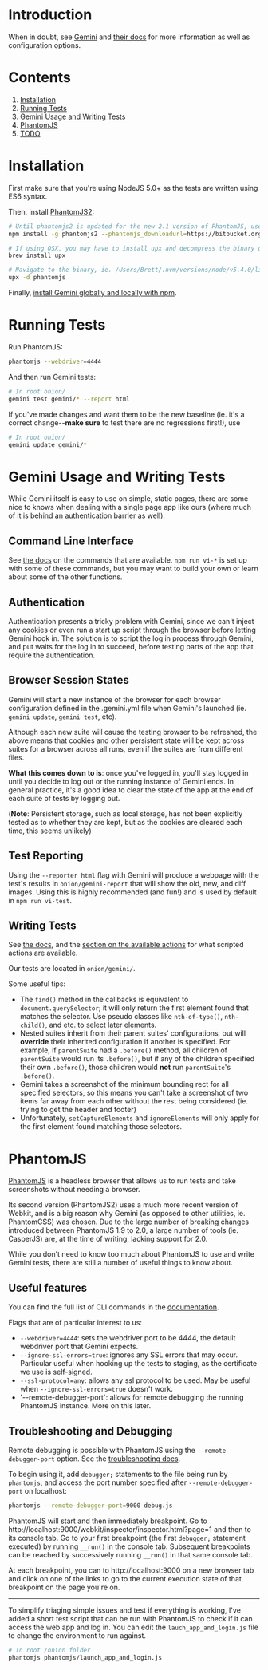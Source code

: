 Introduction
============

When in doubt, see [Gemini](https://github.com/gemini-testing/gemini) and [their
docs](https://github.com/gemini-testing/gemini/tree/master/doc) for more information as well as configuration options.

Contents
========

  1. [Installation](#installation)
  1. [Running Tests](#running-tests)
  1. [Gemini Usage and Writing Tests](#gemini-usage-and-writing-tests)
  1. [PhantomJS](#phantomjs)
  1. [TODO](#todo)


Installation
============

First make sure that you're using NodeJS 5.0+ as the tests are written using ES6 syntax.

Then, install [PhantomJS2](https://www.npmjs.com/package/phantomjs2):

```bash
# Until phantomjs2 is updated for the new 2.1 version of PhantomJS, use the following (go to https://bitbucket.org/ariya/phantomjs/downloads to find a build for your OS)
npm install -g phantomjs2 --phantomjs_downloadurl=https://bitbucket.org/ariya/phantomjs/downloads/phantomjs-2.1.1-macosx.zip

# If using OSX, you may have to install upx and decompress the binary downloaded by npm manually:
brew install upx

# Navigate to the binary, ie. /Users/Brett/.nvm/versions/node/v5.4.0/lib/node_modules/phantomjs2/lib/phantom/bin/phantomjs
upx -d phantomjs

```

Finally, [install Gemini globally and locally with npm](https://github.com/gemini-testing/gemini/blob/master/README.md#installation).


Running Tests
=============

Run PhantomJS:

```bash
phantomjs --webdriver=4444
```

And then run Gemini tests:

```bash
# In root onion/
gemini test gemini/* --report html
```

If you've made changes and want them to be the new baseline (ie. it's a correct change--**make sure** to test there are no regressions first!), use

```bash
# In root onion/
gemini update gemini/*
```


Gemini Usage and Writing Tests
==============================

While Gemini itself is easy to use on simple, static pages, there are some nice to knows when dealing with a single page
app like ours (where much of it is behind an authentication barrier as well).

Command Line Interface
----------------------

See [the docs](https://github.com/gemini-testing/gemini/blob/master/doc/commands.md) on the commands that are available.
`npm run vi-*` is set up with some of these commands, but you may want to build your own or learn about some of the
other functions.

Authentication
--------------

Authentication presents a tricky problem with Gemini, since we can't inject any cookies or even run a start up script
through the browser before letting Gemini hook in. The solution is to script the log in process through Gemini, and put
waits for the log in to succeed, before testing parts of the app that require the authentication.

Browser Session States
----------------------

Gemini will start a new instance of the browser for each browser configuration defined in the .gemini.yml file when
Gemini's launched (ie. `gemini update`, `gemini test`, etc).

Although each new suite will cause the testing browser to be refreshed, the above means that cookies and other
persistent state will be kept across suites for a browser across all runs, even if the suites are from different files.

**What this comes down to is**: once you've logged in, you'll stay logged in until you decide to log out or the running
instance of Gemini ends. In general practice, it's a good idea to clear the state of the app at the end of each suite of
tests by logging out.

(**Note**: Persistent storage, such as local storage, has not been explicitly tested as to whether they are kept, but as
the cookies are cleared each time, this seems unlikely)

Test Reporting
--------------

Using the `--reporter html` flag with Gemini will produce a webpage with the test's results in `onion/gemini-report`
that will show the old, new, and diff images. Using this is highly recommended (and fun!) and is used by default in `npm
run vi-test`.

Writing Tests
-------------

See [the docs](https://github.com/gemini-testing/gemini/blob/master/doc/tests.md), and the [section on the available
actions](https://github.com/gemini-testing/gemini/blob/master/doc/tests.md#available-actions) for what scripted actions
are available.

Our tests are located in `onion/gemini/`.

Some useful tips:
  * The `find()` method in the callbacks is equivalent to `document.querySelector`; it will only return the first
    element found that matches the selector. Use pseudo classes like `nth-of-type()`, `nth-child()`, and etc. to select
    later elements.
  * Nested suites inherit from their parent suites' configurations, but will **override** their inherited configuration
    if another is specified. For example, if `parentSuite` had a `.before()` method, all children of `parentSuite` would
    run its `.before()`, but if any of the children specified their own `.before()`, those children would **not** run
    `parentSuite`'s `.before()`.
  * Gemini takes a screenshot of the minimum bounding rect for all specified selectors, so this means you can't take a
    screenshot of two items far away from each other without the rest being considered (ie. trying to get the header and
    footer)
  * Unfortunately, `setCaptureElements` and `ignoreElements` will only apply for the first element found matching those
    selectors.

PhantomJS
=========

[PhantomJS](http://phantomjs.org/) is a headless browser that allows us to run tests and take screenshots without
needing a browser.

Its second version (PhantomJS2) uses a much more recent version of Webkit, and is a big reason why Gemini (as opposed to
other utilities, ie. PhantomCSS) was chosen. Due to the large number of breaking changes introduced between PhantomJS
1.9 to 2.0, a large number of tools (ie. CasperJS) are, at the time of writing, lacking support for 2.0.

While you don't need to know too much about PhantomJS to use and write Gemini tests, there are still a number of useful
things to know about.

Useful features
---------------

You can find the full list of CLI commands in the [documentation](http://phantomjs.org/api/command-line.html).

Flags that are of particular interest to us:
 * `--webdriver=4444`: sets the webdriver port to be 4444, the default webdriver port that Gemini expects.
 * `--ignore-ssl-errors=true`: ignores any SSL errors that may occur. Particular useful when hooking up the tests to
   staging, as the certificate we use is self-signed.
 * `--ssl-protocol=any`: allows any ssl protocol to be used. May be useful when `--ignore-ssl-errors=true` doesn't work.
 * '--remote-debugger-port`: allows for remote debugging the running PhantomJS instance. More on this later.

Troubleshooting and Debugging
-----------------------------

Remote debugging is possible with PhantomJS using the `--remote-debugger-port` option. See the [troubleshooting
docs](http://phantomjs.org/troubleshooting.html).

To begin using it, add `debugger;` statements to the file being run by `phantomjs`, and access the port number specified
after `--remote-debugger-port` on localhost:

```bash
phantomjs --remote-debugger-port=9000 debug.js
```

PhantomJS will start and then immediately breakpoint. Go to http://localhost:9000/webkit/inspector/inspector.html?page=1
and then to its console tab. Go to your first breakpoint (the first `debugger;` statement executed) by running `__run()`
in the console tab. Subsequent breakpoints can be reached by successively running `__run()` in that same console tab.

At each breakpoint, you can to http://localhost:9000 on a new browser tab and click on one of the links to go to the
current execution state of that breakpoint on the page you're on.

---

To simplify triaging simple issues and test if everything is working, I've added a short test script that can be run
with PhantomJS to check if it can access the web app and log in. You can edit the `lauch_app_and_login.js` file to
change the environment to run against.

```bash
# In root /onion folder
phantomjs phantomjs/launch_app_and_login.js
```
